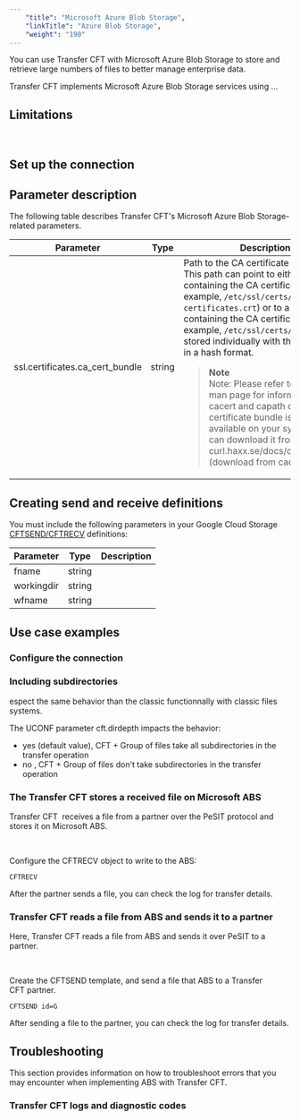 ```yaml
---
    "title": "Microsoft Azure Blob Storage",
    "linkTitle": "Azure Blob Storage",
    "weight": "190"
---
```

You can use Transfer CFT with Microsoft Azure Blob Storage to store and retrieve large numbers of files to better manage enterprise data.

Transfer CFT implements Microsoft Azure Blob Storage services using ...

Limitations
-----------

 

<span id="Set"></span>

Set up the connection
---------------------

Parameter description
---------------------

The following table describes Transfer CFT's Microsoft Azure Blob Storage-related parameters.


| Parameter  | Type  | Description  |
| --- | --- | --- |
| ssl.certificates.ca_cert_bundle  | string  | Path to the CA certificate bundle.<br/> This path can point to either a file containing the CA certificates (for example, <code>/etc/ssl/certs/ca-certificates.crt</code>) or to a directory containing the CA certificates (for example, <code>/etc/ssl/certs/</code>), which are stored individually with their filenames in a hash format.<br/> <blockquote> **Note**<br/> Note: Please refer to the cURL man page for information on the cacert and capath options. If the certificate bundle is not available on your system, you can download it from: curl.haxx.se/docs/caextract.html (download from cacert.pem).<br/> </blockquote>  |


Creating send and receive definitions
-------------------------------------

You must include the following parameters in your Google Cloud Storage [CFTSEND/CFTRECV](../../c_intro_userinterfaces/command_summary) definitions:


| Parameter<span id="storageaccount"></span>  | Type  | Description  |
| --- | --- | --- |
| fname  | string  |   |
| workingdir  | string  |   |
| wfname  | string  |   |


Use case examples
-----------------

### Configure the connection

### Including subdirectories

espect the same behavior than the classic functionnally with classic files systems.

The UCONF parameter cft.dirdepth impacts the behavior:

- yes (default value), CFT + Group of files take all subdirectories in the transfer operation
- no , CFT + Group of files don't take subdirectories in the transfer operation

### The Transfer CFT stores a received file on Microsoft ABS

Transfer CFT  receives a file from a partner over the PeSIT protocol and stores it on Microsoft ABS.

 

Configure the CFTRECV object to write to the ABS:

```
CFTRECV
```

After the partner sends a file, you can check the log for transfer details.

### Transfer CFT reads a file from ABS and sends it to a partner

Here, Transfer CFT reads a file from ABS and sends it over PeSIT to a partner.

 

Create the CFTSEND template, and send a file that ABS to a Transfer CFT partner.

```
CFTSEND id=G
```

After sending a file to the partner, you can check the log for transfer details.

Troubleshooting
---------------

This section provides information on how to troubleshoot errors that you may encounter when implementing ABS with Transfer CFT.

### Transfer CFT logs and diagnostic codes
